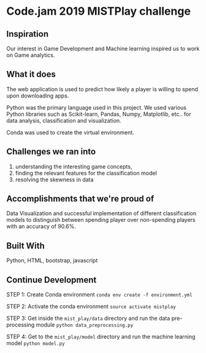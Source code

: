 # Code.jam 2019 MISTPlay challenge

## Inspiration

Our interest in Game Development and Machine learning inspired us to work on Game analytics. 

## What it does

The web application is used to predict how likely a player is willing to spend upon downloading apps.

Python was the primary language used in this project. We used various Python libraries such as Scikit-learn, Pandas, Numpy, Matplotlib, etc.. for data analysis, classification and visualization.

Conda was used to create the virtual environment. 

## Challenges we ran into

1. understanding the interesting game concepts, 
2. finding the relevant features for the classification model
3. resolving the skewness in data

## Accomplishments that we're proud of

Data Visualization and successful implementation of different classification models to distinguish between spending player over non-spending players with an accuracy of 90.6%.

## Built With
Python, HTML, bootstrap, javascript

## Continue Development

STEP 1:
Create Conda environment
`conda env create -f environment.yml`

STEP 2:
Activate the conda environment
`source activate mistplay`

STEP 3:
Get inside the `mist_play/data` directory and run the data pre-processing module
`python data_preprocessing.py`

STEP 4:
Get to the `mist_play/model` directory and run the machine learning model
`python model.py`

